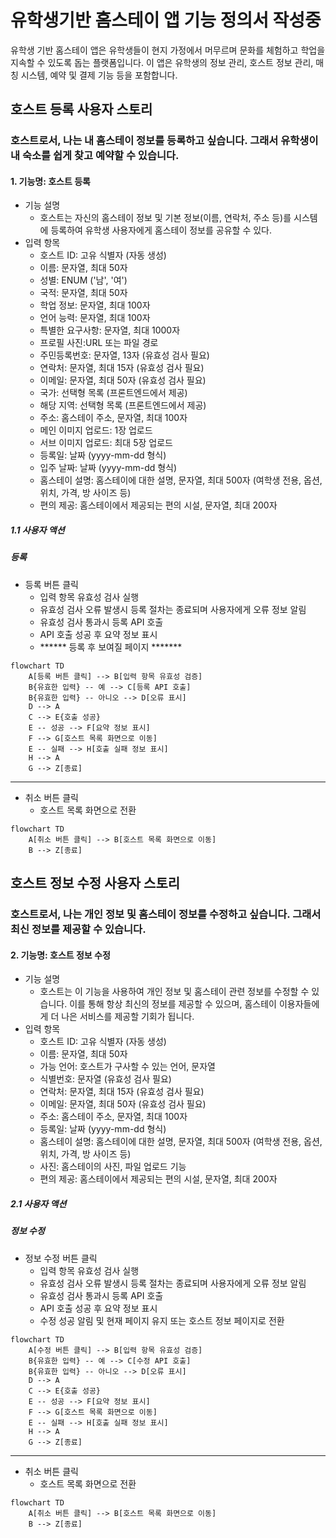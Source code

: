 # 유학생기반 홈스테이 앱 기능 정의서 작성중

유학생 기반 홈스테이 앱은 유학생들이 현지 가정에서 머무르며 문화를 체험하고 학업을 지속할 수 있도록 돕는 플랫폼입니다. 이 앱은 유학생의 정보 관리, 호스트 정보 관리, 매칭 시스템, 예약 및 결제 기능 등을 포함합니다.

## 호스트 등록 사용자 스토리

### 호스트로서, 나는 내 홈스테이 정보를 등록하고 싶습니다. 그래서 유학생이 내 숙소를 쉽게 찾고 예약할 수 있습니다.

#### 1. 기능명: 호스트 등록

* 기능 설명
  * 호스트는 자신의 홈스테이 정보 및 기본 정보(이름, 연락처, 주소 등)를 시스템에 등록하여 유학생 사용자에게 홈스테이 정보를 공유할 수 있다.
* 입력 항목
  * 호스트 ID: 고유 식별자 (자동 생성)
  * 이름: 문자열, 최대 50자
  * 성별: ENUM ('남', '여')
  * 국적: 문자열, 최대 50자
  * 학업 정보: 문자열, 최대 100자
  * 언어 능력: 문자열, 최대 100자
  * 특별한 요구사항: 문자열, 최대 1000자
  * 프로필 사진:URL 또는 파일 경로
  * 주민등록번호: 문자열, 13자 (유효성 검사 필요)
  * 연락처: 문자열, 최대 15자 (유효성 검사 필요)
  * 이메일: 문자열, 최대 50자 (유효성 검사 필요)
  * 국가: 선택형 목록 (프론트엔드에서 제공)
  * 해당 지역: 선택형 목록 (프론트엔드에서 제공)
  * 주소: 홈스테이 주소, 문자열, 최대 100자
  * 메인 이미지 업로드: 1장 업로드
  * 서브 이미지 업로드: 최대 5장 업로드
  * 등록일: 날짜 (yyyy-mm-dd 형식)
  * 입주 날짜: 날짜 (yyyy-mm-dd 형식)
  * 홈스테이 설명: 홈스테이에 대한 설명, 문자열, 최대 500자 (여학생 전용, 옵션, 위치, 가격, 방 사이즈 등)
  * 편의 제공: 홈스테이에서 제공되는 편의 시설, 문자열, 최대 200자

##### 1.1 사용자 액션

##### 등록

- 등록 버튼 클릭
  - 입력 항목 유효성 검사 실행
  - 유효성 검사 오류 발생시 등록 절차는 종료되며 사용자에게 오류 정보 알림
  - 유효성 검사 통과시 등록 API 호출
  - API 호출 성공 후 요약 정보 표시
  - ****** 등록 후 보여질 페이지 *******

```mermaid
flowchart TD
    A[등록 버튼 클릭] --> B[입력 항목 유효성 검증]
    B{유효한 입력} -- 예 --> C[등록 API 호출]
    B{유효한 입력} -- 아니오 --> D[오류 표시]
    D --> A
    C --> E{호출 성공}
    E -- 성공 --> F[요약 정보 표시]
    F --> G[호스트 목록 화면으로 이동]
    E -- 실패 --> H[호출 실패 정보 표시]
    H --> A
    G --> Z[종료]
```

---

- 취소 버튼 클릭
  - 호스트 목록 화면으로 전환

```mermaid
flowchart TD
    A[취소 버튼 클릭] --> B[호스트 목록 화면으로 이동]
    B --> Z[종료]
```

## 호스트 정보 수정 사용자 스토리

### 호스트로서, 나는 개인 정보 및 홈스테이 정보를 수정하고 싶습니다. 그래서 최신 정보를 제공할 수 있습니다.

#### 2. 기능명: 호스트 정보 수정

- 기능 설명
  - 호스트는 이 기능을 사용하여 개인 정보 및 홈스테이 관련 정보를 수정할 수 있습니다. 이를 통해 항상 최신의 정보를 제공할 수 있으며, 홈스테이 이용자들에게 더 나은 서비스를 제공할 기회가 됩니다.
- 입력 항목
  - 호스트 ID: 고유 식별자 (자동 생성)
  - 이름: 문자열, 최대 50자
  - 가능 언어: 호스트가 구사할 수 있는 언어, 문자열
  - 식별번호: 문자열 (유효성 검사 필요)
  - 연락처: 문자열, 최대 15자 (유효성 검사 필요)
  - 이메일: 문자열, 최대 50자 (유효성 검사 필요)
  - 주소: 홈스테이 주소, 문자열, 최대 100자
  - 등록일: 날짜 (yyyy-mm-dd 형식)
  - 홈스테이 설명: 홈스테이에 대한 설명, 문자열, 최대 500자 (여학생 전용, 옵션, 위치, 가격, 방 사이즈 등)
  - 사진: 홈스테이의 사진, 파일 업로드 기능
  - 편의 제공: 홈스테이에서 제공되는 편의 시설, 문자열, 최대 200자

##### 2.1 사용자 액션

##### 정보 수정

- 정보 수정 버튼 클릭
  - 입력 항목 유효성 검사 실행
  - 유효성 검사 오류 발생시 등록 절차는 종료되며 사용자에게 오류 정보 알림
  - 유효성 검사 통과시 등록 API 호출
  - API 호출 성공 후 요약 정보 표시
  - 수정 성공 알림 및 현재 페이지 유지 또는 호스트 정보 페이지로 전환

```mermaid
flowchart TD
    A[수정 버튼 클릭] --> B[입력 항목 유효성 검증]
    B{유효한 입력} -- 예 --> C[수정 API 호출]
    B{유효한 입력} -- 아니오 --> D[오류 표시]
    D --> A
    C --> E{호출 성공}
    E -- 성공 --> F[요약 정보 표시]
    F --> G[호스트 목록 화면으로 이동]
    E -- 실패 --> H[호출 실패 정보 표시]
    H --> A
    G --> Z[종료]
```

---

- 취소 버튼 클릭
  - 호스트 목록 화면으로 전환

```mermaid
flowchart TD
    A[취소 버튼 클릭] --> B[호스트 목록 화면으로 이동]
    B --> Z[종료]
```

